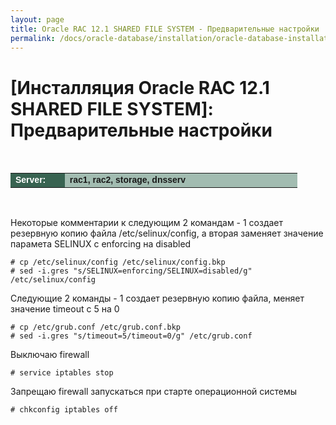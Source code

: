 ```yaml
---
layout: page
title: Oracle RAC 12.1 SHARED FILE SYSTEM - Предварительные настройки
permalink: /docs/oracle-database/installation/oracle-database-installation/distributed/rac/linux/6.7/oracle/12.1/shared-file-system/setup-os-parameters-before-begin/
---
```




# [Инсталляция Oracle RAC 12.1 SHARED FILE SYSTEM]: Предварительные настройки


<br/>

<table cellpadding="4" cellspacing="2" align="center" border="0" width="100%">

<tr>
<td style="color: rgb(255, 255, 255);" bgcolor="#386351" width="14%"><span style="font-family: Arial,Helvetica,sans-serif; font-size: 14px;"><strong>Server:</strong></span></td>
<td height="20" bgcolor="#a2bcb1" width="60%"><span style="font-family: Arial,Helvetica,sans-serif; font-size: 14px;"><strong>rac1, rac2, storage, dnsserv</strong></span></td>
</tr>

</table>

<br/>

Некоторые комментарии к следующим 2 командам - 1 создает резервную копию файла /etc/selinux/config, а вторая заменяет значение парамета SELINUX с enforcing на disabled

    # cp /etc/selinux/config /etc/selinux/config.bkp
    # sed -i.gres "s/SELINUX=enforcing/SELINUX=disabled/g" /etc/selinux/config

Следующие 2 команды -  1 создает резервную копию файла, меняет значение timeout с 5 на 0

    # cp /etc/grub.conf /etc/grub.conf.bkp
    # sed -i.gres "s/timeout=5/timeout=0/g" /etc/grub.conf


Выключаю firewall

    # service iptables stop

Запрещаю firewall запускаться при старте операционной системы

    # chkconfig iptables off
